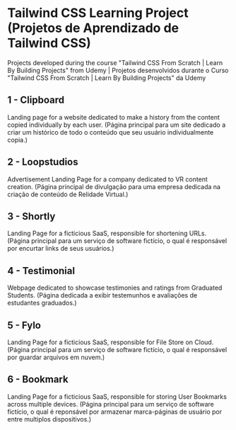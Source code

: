 # Tailwind CSS Learning Project (Projetos de Aprendizado de Tailwind CSS)

Projects developed during the course "Tailwind CSS From Scratch | Learn By Building Projects" from Udemy | Projetos desenvolvidos durante o Curso "Tailwind CSS From Scratch | Learn By Building Projects" da Udemy 

## 1 - Clipboard
Landing page for a website dedicated to make a history from the content copied individually by each user.
(Página principal para um site dedicado a criar um histórico de todo o conteúdo que seu usuário individualmente copia.)

## 2 - Loopstudios
Advertisement Landing Page for a company dedicated to VR content creation.
(Página principal de divulgação para uma empresa dedicada na criação de conteúdo de Relidade Virtual.)

## 3 - Shortly
Landing Page for a ficticious SaaS, responsible for shortening URLs.
(Página principal para um serviço de software fictício, o qual é responsável por encurtar links de seus usuários.)

## 4 - Testimonial
Webpage dedicated to showcase testimonies and ratings from Graduated Students.
(Página dedicada a exibir testemunhos e avaliações de estudantes graduados.)

## 5 - Fylo
Landing Page for a ficticious SaaS, responsible for File Store on Cloud.
(Página principal para um serviço de software fictício, o qual é responsável por guardar arquivos em nuvem.)

## 6 - Bookmark
Landing Page for a ficticious SaaS, responsible for storing User Bookmarks across multiple devices.
(Página principal para um serviço de software fictício, o qual é reponsável por armazenar marca-páginas de usuário por entre multiplos dispositivos.)
